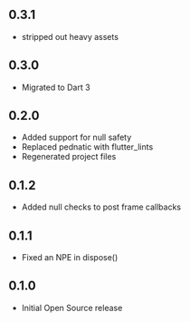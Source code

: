 ## 0.3.1

* stripped out heavy assets

## 0.3.0

* Migrated to Dart 3

## 0.2.0

* Added support for null safety
* Replaced pednatic with flutter_lints
* Regenerated project files

## 0.1.2

* Added null checks to post frame callbacks

## 0.1.1

* Fixed an NPE in dispose()

## 0.1.0

* Initial Open Source release
